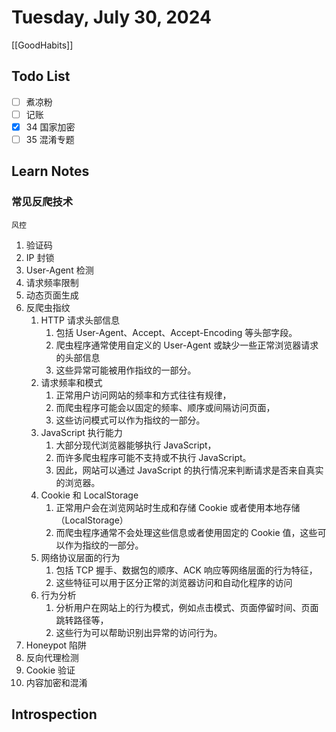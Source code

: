 # Tuesday, July 30, 2024

[[GoodHabits]]

## Todo List

- [ ] 煮凉粉
- [ ] 记账
- [x] 34 国家加密
- [ ] 35 混淆专题

## Learn Notes

### 常见反爬技术

`风控`

1. 验证码
2. IP 封锁
3. User-Agent 检测
4. 请求频率限制
5. 动态页面生成
6. 反爬虫指纹
   1. HTTP 请求头部信息
      1. 包括 User-Agent、Accept、Accept-Encoding 等头部字段。
      2. 爬虫程序通常使用自定义的 User-Agent 或缺少一些正常浏览器请求的头部信息
      3. 这些异常可能被用作指纹的一部分。
   2. 请求频率和模式
      1. 正常用户访问网站的频率和方式往往有规律，
      2. 而爬虫程序可能会以固定的频率、顺序或间隔访问页面，
      3. 这些访问模式可以作为指纹的一部分。
   3. JavaScript 执行能力
      1. 大部分现代浏览器能够执行 JavaScript，
      2. 而许多爬虫程序可能不支持或不执行 JavaScript。
      3. 因此，网站可以通过 JavaScript 的执行情况来判断请求是否来自真实的浏览器。
   4. Cookie 和 LocalStorage
      1. 正常用户会在浏览网站时生成和存储 Cookie 或者使用本地存储（LocalStorage）
      2. 而爬虫程序通常不会处理这些信息或者使用固定的 Cookie 值，这些可以作为指纹的一部分。
   5. 网络协议层面的行为
      1. 包括 TCP 握手、数据包的顺序、ACK 响应等网络层面的行为特征，
      2. 这些特征可以用于区分正常的浏览器访问和自动化程序的访问
   6. 行为分析
      1. 分析用户在网站上的行为模式，例如点击模式、页面停留时间、页面跳转路径等，
      2. 这些行为可以帮助识别出异常的访问行为。
7. Honeypot 陷阱
8. 反向代理检测
9. Cookie 验证
10. 内容加密和混淆

## Introspection

